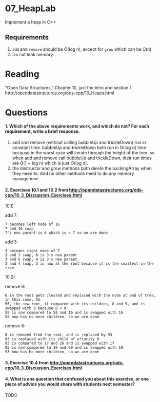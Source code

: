 07_HeapLab
==============

Implement a heap in C++

Requirements
------------

1. `add` and `remove` should be O(log n), except for `grow` which can be O(n)
2. Do not leak memory

Reading
=======
"Open Data Structures," Chapter 10, just the intro and section 1. http://opendatastructures.org/ods-cpp/10_Heaps.html

Questions
=========

#### 1. Which of the above requirements work, and which do not? For each requirement, write a brief response.

1. add and remove (without calling bubbleUp and trickleDown) run in constant time.  bubbleUp and trickleDown both run in O(log n) time because in the worst case
will iterate through the height of the tree.  so when add and remove call bubbleUp and trickleDown, their run times are O(1 + log n) which is just O(log n).
2. the destructor and grow methods both delete the backingArray when they need to.  And no other methods need to do any memory management.

#### 2. Exercises 10.1 and 10.2 from http://opendatastructures.org/ods-cpp/10_3_Discussion_Exercises.html
10.1)

add 7:

	7 becomes left node of 16
	7 and 16 swap
	7's new parent is 6 which is < 7 so we are done

add 3:

	3 becomes right node of 7
	3 and 7 swap, 6 is 3's new parent
	3 and 6 swap, 4 is 3's new parent
	3 and 4 swap, 3 is now at the root because it is the smallest in the tree

10.2)

remove 6:

	6 in the root gets cleared and replaced with the node at end of tree, in this case, 55
	55, the new root, it compared with its children, 8 and 9, and is swapped with 8 because 8 < 9
	55 is now compared to 50 and 16 and is swapped with 16
	55 now has no more children, so we are done

remove 8:

	8 is removed from the root, and is replaced by 93
	93 is replaced with its child of priority 9
	93 is compared to 17 and 26 and is swapped with 17
	93 is now compared to 19 and 69 and is swapped with 19
	93 now has ho more children, so we are done

#### 3. Exercise 10.4 from http://opendatastructures.org/ods-cpp/10_3_Discussion_Exercises.html



#### 4. What is one question that confused you about this exercise, or one piece of advice you would share with students next semester?

TODO
